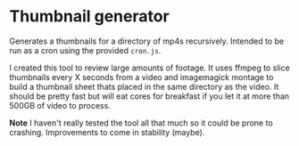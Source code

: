 # Thumbnail generator

Generates a thumbnails for a directory of mp4s recursively. Intended to be run as a cron using the provided `cron.js`.

I created this tool to review large amounts of footage. It uses ffmpeg to slice thumbnails every X seconds from a video and imagemagick montage to build a thumbnail sheet thats placed in the same directory as the video. It should be pretty fast but will eat cores for breakfast if you let it at more than 500GB of video to process.

**Note** I haven't really tested the tool all that much so it could be prone to crashing. Improvements to come in stability (maybe).
